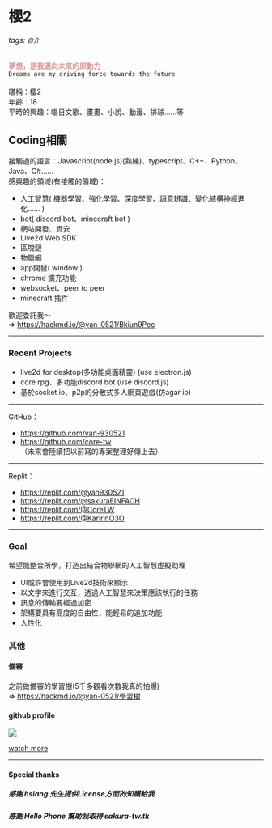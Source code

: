 # 櫻2
###### tags: `自介`

<font color="#d89696">**夢想，是我邁向未來的原動力**</font><br>
`Dreams are my driving force towards the future`<br><br>
暱稱：櫻2<br>
年齡：18<br>
平時的興趣：唱日文歌、畫畫、小說、動漫、排球......等<br>

## Coding相關
接觸過的語言：Javascript(node.js)(熟練)、typescript、C++、Python、Java、C#......<br>
感興趣的領域(有接觸的領域)：
- 人工智慧( 機器學習、強化學習、深度學習、語意辨識、變化結構神經進化...... )
- bot( discord bot、minecraft bot )
- 網站開發、資安
- Live2d Web SDK
- 區塊鏈
- 物聯網
- app開發( window )
- chrome 擴充功能
- websocket、peer to peer
- minecraft 插件

歡迎委託我～<br>
=> https://hackmd.io/@yan-0521/Bkiun9Pec

---
### Recent Projects
- live2d for desktop(多功能桌面精靈) (use electron.js)
- core rpg、多功能discord bot (use discord.js)
- 基於socket io、p2p的分散式多人網頁遊戲(仿agar io)

---

GitHub：
- https://github.com/yan-930521
- https://github.com/core-tw<br>
（未來會陸續把以前寫的專案整理好傳上去）

---

Replit：
- https://replit.com/@yan930521
- https://replit.com/@sakuraEINFACH
- https://replit.com/@CoreTW
- https://replit.com/@KaririnO3O

---

### Goal

希望能整合所學，打造出結合物聯網的人工智慧虛擬助理

- UI或許會使用到Live2d技術來顯示
- 以文字來進行交互，透過人工智慧來決策應該執行的任務
- 訊息的傳輸要經過加密
- 架構要具有高度的自由性，能輕易的追加功能
- 人性化

### 其他
#### 備審
之前做備審的學習樹(5千多觀看次數我真的怕爆)<br>
=> https://hackmd.io/@yan-0521/學習樹

#### github profile
<img align="center" src="https://metrics.lecoq.io/yan-930521">

[watch more](https://metrics.lecoq.io/about/yan-930521)

---

#### Special thanks

##### 感謝 hsiang 先生提供License方面的知識給我

##### 感謝 Hello Phone 幫助我取得 sakura-tw.tk

